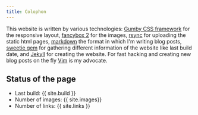 ```yaml
---
title: Colophon
---
```


This website is written by various technologies: [Gumby CSS framework](http://gumbyframework.com/) for the responsive layout, [fancybox 2](http://fancyapps.com/fancybox/) for the images, [rsync](http://en.wikipedia.org/wiki/Rsync) for uploading the static html pages, [markdown](http://daringfireball.net/projects/markdown/) the format in which I'm writing blog posts, [sweetie gem](https://github.com/matthias-guenther/sweetie) for gathering different information of the website like last build date, and [Jekyll](http://jekyllrb.com) for creating the website. For fast hacking and creating new blog posts on the fly [Vim](http://www.vim.org) is my advocate.


## Status of the page

- <span class="danger label">Last build:</span> {{ site.build }}
- <span class="warning label">Number of images:</span> {{ site.images}}
- <span class="success label">Number of links:</span> {{ site.links }}

